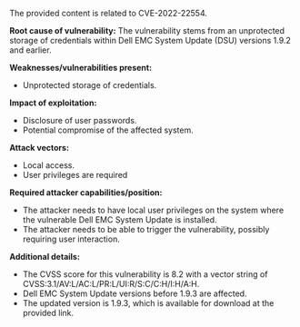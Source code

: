 The provided content is related to CVE-2022-22554.

**Root cause of vulnerability:**
The vulnerability stems from an unprotected storage of credentials within Dell EMC System Update (DSU) versions 1.9.2 and earlier.

**Weaknesses/vulnerabilities present:**
- Unprotected storage of credentials.

**Impact of exploitation:**
- Disclosure of user passwords.
- Potential compromise of the affected system.

**Attack vectors:**
- Local access.
- User privileges are required

**Required attacker capabilities/position:**
- The attacker needs to have local user privileges on the system where the vulnerable Dell EMC System Update is installed.
- The attacker needs to be able to trigger the vulnerability, possibly requiring user interaction.

**Additional details:**
- The CVSS score for this vulnerability is 8.2 with a vector string of CVSS:3.1/AV:L/AC:L/PR:L/UI:R/S:C/C:H/I:H/A:H.
- Dell EMC System Update versions before 1.9.3 are affected.
- The updated version is 1.9.3, which is available for download at the provided link.